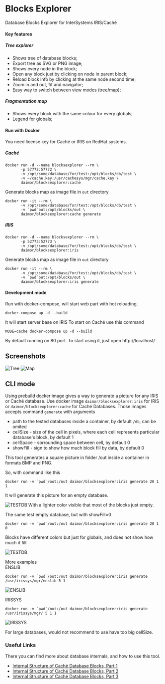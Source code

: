 # Blocks Explorer
Database Blocks Explorer for InterSystems IRIS/Caché

#### Key features
##### Tree explorer
+ Shows tree of database blocks;
+ Export tree as SVG or PNG image;
+ Shows every node in the block;
+ Open any block just by clicking on node in parent block;
+ Reload block info by clicking at the same node second time;
+ Zoom in and out, fit and navigator;
+ Easy way to switch between view modes (tree/map);

##### Fragmentation map
+ Shows every block with the same colour for every globals;
+ Legend for globals;

#### Run with Docker
You need license key for Caché or IRIS on RedHat systems.
##### Caché
```
docker run -d --name blocksexplorer --rm \
       -p 57772:57772 \
       -v /opt/some/database/for/test:/opt/blocks/db/test \
       -v ~/cache.key:/usr/cachesys/mgr/cache.key \
       daimor/blocksexplorer:cache
```
Generate blocks map as image file in `out` directory
```
docker run -it --rm \
       -v /opt/some/database/for/test:/opt/blocks/db/test \
       -v `pwd`out:/opt/blocks/out \
       daimor/blocksexplorer:cache generate
```

##### IRIS
```
docker run -d --name blocksexplorer --rm \
       -p 52773:52773 \
       -v /opt/some/database/for/test:/opt/blocks/db/test \
       daimor/blocksexplorer:iris
```

Generate blocks map as image file in `out` directory
```
docker run -it --rm \
       -v /opt/some/database/for/test:/opt/blocks/db/test \
       -v `pwd`out:/opt/blocks/out \
       daimor/blocksexplorer:iris generate
```


#### Development mode
Run with docker-compose, will start web part with hot reloading.
```
docker-compose up -d --build
```
It will start server base on IRIS
To start on Caché use this command
```
MODE=cache docker-compose up -d --build
```
By default running on 80 port. To start using it, just open http://localhost/

## Screenshots

![Tree](https://raw.githubusercontent.com/daimor/BlocksExplorer/master/images/TreeView.png)
![Map](https://raw.githubusercontent.com/daimor/BlocksExplorer/master/images/MapView.png)

## CLI mode

Using prebuild docker image gives a way to generate a picture for any IRIS or Caché database.
Use docker image `daimor/blocksexplorer:iris` for IRIS or `daimor/blocksexplorer:cache` for Caché Databases.
Those images accepts command `generate` with arguments

* path to the tested databases inside a container, by default `/db`, can be omited
* cellSize - size of the cell in pixels, where each cell represents particular database's block, by default 1
* cellSpace - sorrounding space between cell, by default 0
* showFill - sign to show how much block fill by data, by default 0

This tool generates a square picture in folder /out inside a container in formats BMP and PNG. 

So, with command like this 
```
docker run -v `pwd`/out:/out daimor/blocksexplorer:iris generate 20 1 1
```
It will generate this picture for an empty database.  

![TESTDB](https://raw.githubusercontent.com/daimor/BlocksExplorer/master/images/TESTDB_20_1_1.png)
With a lighter color visible that most of the blocks just empty.  

The same test empty database, but with showFill=0
```
docker run -v `pwd`/out:/out daimor/blocksexplorer:iris generate 20 1 0
```
Blocks have different colors but just for globals, and does not show how much it fill. 

![TESTDB](https://raw.githubusercontent.com/daimor/BlocksExplorer/master/images/TESTDB_20_1_0.png)

More examples  
ENSLIB
```
docker run -v `pwd`/out:/out daimor/blocksexplorer:iris generate /usr/irissys/mgr/enslib 5 1
```
![ENSLIB](https://raw.githubusercontent.com/daimor/BlocksExplorer/master/images/ENSLIB_5_1_0.png)

IRISSYS
```
docker run -v `pwd`/out:/out daimor/blocksexplorer:iris generate /usr/irissys/mgr/ 5 1 1
```
![IRISSYS](https://raw.githubusercontent.com/daimor/BlocksExplorer/master/images/IRISSYS_5_1_1.png)


For large databases, would not recommend to use have too big cellSize.

### Useful Links

There you can find more about database internals, and how to use this tool.
* [Internal Structure of Caché Database Blocks, Part 1](https://community.intersystems.com/post/internal-structure-cach%C3%A9-database-blocks-part-1)
* [Internal Structure of Caché Database Blocks, Part 2](https://community.intersystems.com/post/internal-structure-cach%C3%A9-database-blocks-part-2)
* [Internal Structure of Caché Database Blocks, Part 3](https://community.intersystems.com/post/internal-structure-cach%C3%A9-database-blocks-part-3)

